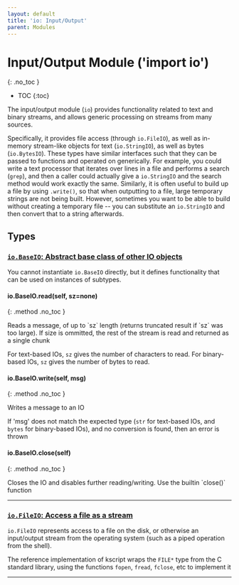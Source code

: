 ```yaml
---
layout: default
title: 'io: Input/Output'
parent: Modules
---
```


# Input/Output Module ('import io')
{: .no_toc }

 * TOC
{:toc}

The input/output module (`io`) provides functionality related to text and binary streams, and allows generic processing on streams from many sources.

Specifically, it provides file access (through `io.FileIO`), as well as in-memory stream-like objects for text (`io.StringIO`), as well as bytes (`io.BytesIO`). These types have similar interfaces such that they can be passed to functions and operated on generically. For example, you could write a text processor that iterates over lines in a file and performs a search (`grep`), and then a caller could actually give a `io.StringIO` and the search method would work exactly the same. Similarly, it is often useful to build up a file by using `.write()`, so that when outputting to a file, large temporary strings are not being built. However, sometimes you want to be able to build without creating a temporary file -- you can substitute an `io.StringIO` and then convert that to a string afterwards.


## Types

### [`io.BaseIO`: Abstract base class of other IO objects](#baseio)

You cannot instantiate `io.BaseIO` directly, but it defines functionality that can be used on instances of subtypes.

#### io.BaseIO.read(self, sz=none)
{: .method .no_toc }

<div class="method-text">
Reads a message, of up to `sz` length (returns truncated result if `sz` was too large). If size is ommitted, the rest of the stream is read and returned as a single chunk

For text-based IOs, `sz` gives the number of characters to read. For binary-based IOs, `sz` gives the number of bytes to read.
</div>


#### io.BaseIO.write(self, msg)
{: .method .no_toc }

<div class="method-text" markdown="1">
Writes a message to an IO

If 'msg' does not match the expected type (`str` for text-based IOs, and `bytes` for binary-based IOs), and no conversion is found, then an error is thrown
</div>

#### io.BaseIO.__close__(self)
{: .method .no_toc }

<div class="method-text" markdown="1">
Closes the IO and disables further reading/writing. Use the builtin `close()` function
</div>

---



### [`io.FileIO`: Access a file as a stream](#fileio)

`io.FileIO` represents access to a file on the disk, or otherwise an input/output stream from the operating system (such as a piped operation from the shell).

The reference implementation of kscript wraps the `FILE*` type from the C standard library, using the functions `fopen`, `fread`, `fclose`, etc to implement it

---





